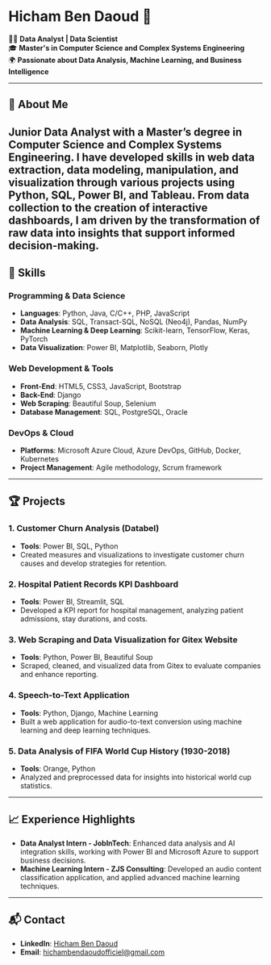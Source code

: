 # Hicham Ben Daoud 👋

👨‍💻 **Data Analyst | Data Scientist**  
🎓 **Master's in Computer Science and Complex Systems Engineering**  
🌍 **Passionate about Data Analysis, Machine Learning, and Business Intelligence**

---

## 👋 About Me
Junior Data Analyst with a Master’s degree in Computer Science and Complex Systems Engineering. I have developed skills in web data extraction, data modeling, manipulation, and visualization through various projects using Python, SQL, Power BI, and Tableau. From data collection to the creation of interactive dashboards, I am driven by the transformation of raw data into insights that support informed decision-making.
---

## 🔧 Skills

### Programming & Data Science
- **Languages**: Python, Java, C/C++, PHP, JavaScript
- **Data Analysis**: SQL, Transact-SQL, NoSQL (Neo4j), Pandas, NumPy
- **Machine Learning & Deep Learning**: Scikit-learn, TensorFlow, Keras, PyTorch
- **Data Visualization**: Power BI, Matplotlib, Seaborn, Plotly

### Web Development & Tools
- **Front-End**: HTML5, CSS3, JavaScript, Bootstrap
- **Back-End**: Django
- **Web Scraping**: Beautiful Soup, Selenium
- **Database Management**: SQL, PostgreSQL, Oracle

### DevOps & Cloud
- **Platforms**: Microsoft Azure Cloud, Azure DevOps, GitHub, Docker, Kubernetes
- **Project Management**: Agile methodology, Scrum framework

---

## 🏆 Projects

### 1. **Customer Churn Analysis (Databel)**
   - **Tools**: Power BI, SQL, Python
   - Created measures and visualizations to investigate customer churn causes and develop strategies for retention.

### 2. **Hospital Patient Records KPI Dashboard**
   - **Tools**: Power BI, Streamlit, SQL
   - Developed a KPI report for hospital management, analyzing patient admissions, stay durations, and costs.

### 3. **Web Scraping and Data Visualization for Gitex Website**
   - **Tools**: Python, Power BI, Beautiful Soup
   - Scraped, cleaned, and visualized data from Gitex to evaluate companies and enhance reporting.

### 4. **Speech-to-Text Application**
   - **Tools**: Python, Django, Machine Learning
   - Built a web application for audio-to-text conversion using machine learning and deep learning techniques.

### 5. **Data Analysis of FIFA World Cup History (1930-2018)**
   - **Tools**: Orange, Python
   - Analyzed and preprocessed data for insights into historical world cup statistics.

---

## 📈 Experience Highlights

- **Data Analyst Intern - JobInTech**: Enhanced data analysis and AI integration skills, working with Power BI and Microsoft Azure to support business decisions.
- **Machine Learning Intern - ZJS Consulting**: Developed an audio content classification application, and applied advanced machine learning techniques.

---

## 📬 Contact

- **LinkedIn**: [Hicham Ben Daoud](https://www.linkedin.com/in/hicham-ben-daoud-a40a80240/)
- **Email**: hichambendaoudofficiel@gmail.com
